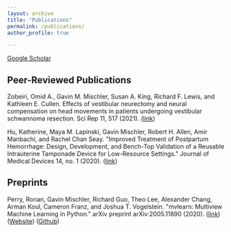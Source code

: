 ```yaml
---
layout: archive
title: "Publications"
permalink: /publications/
author_profile: true

---
```


[Google Scholar](https://scholar.google.com/citations?user=v8hF5dMAAAAJ&hl=en)

## Peer-Reviewed Publications

Zobeiri, Omid A., Gavin M. Mischler, Susan A. King, Richard F. Lewis, and Kathleen E. Cullen. Effects of vestibular neurectomy and neural compensation on head movements in patients undergoing vestibular schwannoma resection. Sci Rep 11, 517 (2021).
([link](https://doi.org/10.1038/s41598-020-79756-3))

Hu, Katherine, Maya M. Lapinski, Gavin Mischler, Robert H. Allen, Amir Manbachi, and Rachel Chan Seay. "Improved Treatment of Postpartum Hemorrhage: Design, Development, and Bench-Top Validation of a Reusable Intrauterine Tamponade Device for Low-Resource Settings." Journal of Medical Devices 14, no. 1 (2020). ([link](https://doi.org/10.1115/1.4045965))

## Preprints

Perry, Ronan, Gavin Mischler, Richard Guo, Theo Lee, Alexander Chang, Arman Koul, Cameron Franz, and Joshua T. Vogelstein. "mvlearn: Multiview Machine Learning in Python." arXiv preprint arXiv:2005.11890 (2020). ([link](https://arxiv.org/abs/2005.11890)) ([Website](https://mvlearn.github.io/)) ([Github](https://github.com/mvlearn/mvlearn))

